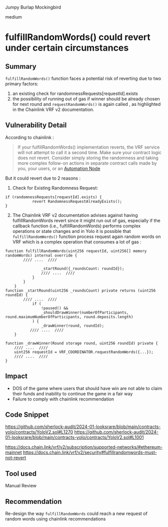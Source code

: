Jumpy Burlap Mockingbird

medium

# fulfillRandomWords() could revert under certain circumstances

## Summary
`fulfillRandomWords()` function faces a potential risk of reverting due to two primary factors: 
1. an existing check for randomnessRequests[requestId].exists
2. the possibility of running out of gas if winner should be already chosen for next round and `requestRandomWords()` is again called , as highlighted in the Chainlink VRF v2 documentation.

## Vulnerability Detail
According to chainlink : 
> If your fulfillRandomWords() implementation reverts, the VRF service will not attempt to call it a second time. Make sure your contract logic does not revert. Consider simply storing the randomness and taking more complex follow-on actions in separate contract calls made by you, your users, or an [Automation Node](https://docs.chain.link/chainlink-automation)

But it could revert due to 2 reasons :

1. Check for Existing Randomness Request:
```solidity
if (randomnessRequests[requestId].exists) {
            revert RandomnessRequestAlreadyExists();
}
```
2. The Chainlink VRF v2 documentation advises against having fulfillRandomWords revert since it might run out of gas, especially if the callback function (i.e., fulfillRandomWords) performs complex operations or state changes and in Yolo it is possible that `fulfillRandomWords()` function process request again random words on VRF which is a complex operation that consumes a lot of gas : 
```solidity
function fulfillRandomWords(uint256 requestId, uint256[] memory randomWords) internal override {
        //// ....  ////

                _startRound({_roundsCount: roundId});
                //// ....  ////
            }
        }
    }
function _startRound(uint256 _roundsCount) private returns (uint256 roundId) {
        //// ....  ////
            if (
                !paused() &&
                _shouldDrawWinner(numberOfParticipants, round.maximumNumberOfParticipants, round.deposits.length)
            ) {
                _drawWinner(round, roundId);
           //// ....  ////
    }

function _drawWinner(Round storage round, uint256 roundId) private {
    //// ....  ////
    uint256 requestId = VRF_COORDINATOR.requestRandomWords({...});
    //// ....  ////
}
```

## Impact
- DOS of the game where users that should have win are not able to claim their funds and inability to continue the game in a fair way
- Failure to comply with chainlink recommendation

## Code Snippet
https://github.com/sherlock-audit/2024-01-looksrare/blob/main/contracts-yolo/contracts/YoloV2.sol#L1270
https://github.com/sherlock-audit/2024-01-looksrare/blob/main/contracts-yolo/contracts/YoloV2.sol#L1001

https://docs.chain.link/vrf/v2/subscription/supported-networks/#ethereum-mainnet
https://docs.chain.link/vrf/v2/security#fulfillrandomwords-must-not-revert
## Tool used

Manual Review

## Recommendation
Re-design the way `fulfillRandomWords` could reach a new request of random words using chainlink recommendations